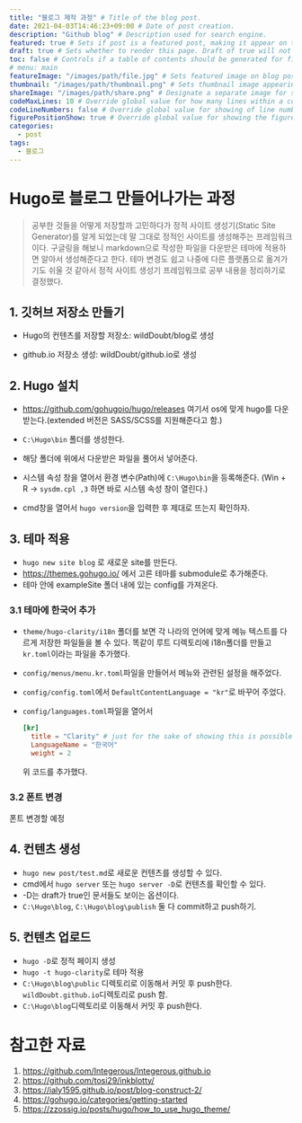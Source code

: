 ```yaml
---
title: "블로그 제작 과정" # Title of the blog post.
date: 2021-04-03T14:46:23+09:00 # Date of post creation.
description: "Github blog" # Description used for search engine.
featured: true # Sets if post is a featured post, making it appear on the sidebar. A featured post won't be listed on the sidebar if it's the current page
draft: true # Sets whether to render this page. Draft of true will not be rendered.
toc: false # Controls if a table of contents should be generated for first-level links automatically.
# menu: main
featureImage: "/images/path/file.jpg" # Sets featured image on blog post.
thumbnail: "/images/path/thumbnail.png" # Sets thumbnail image appearing inside card on homepage.
shareImage: "/images/path/share.png" # Designate a separate image for social media sharing.
codeMaxLines: 10 # Override global value for how many lines within a code block before auto-collapsing.
codeLineNumbers: false # Override global value for showing of line numbers within code block.
figurePositionShow: true # Override global value for showing the figure label.
categories:
  - post
tags:
  - 블로그
---
```


# Hugo로 블로그 만들어나가는 과정
> 공부한 것들을 어떻게 저장할까 고민하다가 정적 사이트 생성기(Static Site Generator)를 알게 되었는데 말 그대로 정적인 사이트를 생성해주는 프레임워크이다. 구글링을 해보니 markdown으로 작성한 파일을 다운받은 테마에 적용하면 알아서 생성해준다고 한다. 테마 변경도 쉽고 나중에 다른 플랫폼으로 옮겨가기도 쉬울 것 같아서 정적 사이트 생성기 프레임워크로 공부 내용을 정리하기로 결정했다.
>
## 1. 깃허브 저장소 만들기

- Hugo의 컨텐츠를 저장할 저장소: wildDoubt/blog로 생성

- github.io 저장소 생성: wildDoubt/github.io로 생성

## 2. Hugo 설치

- https://github.com/gohugoio/hugo/releases 여기서 os에 맞게 hugo를 다운받는다.(extended 버전은 SASS/SCSS를 지원해준다고 함.)

- `C:\Hugo\bin` 폴더를 생성한다.

- 해당 폴더에 위에서 다운받은 파일을 풀어서 넣어준다.

- 시스템 속성 창을 열어서 환경 변수(Path)에 `C:\Hugo\bin`을 등록해준다. (Win + R -> `sysdm.cpl ,3` 하면 바로 시스템 속성 창이 열린다.)

- cmd창을 열어서 `hugo version`을 입력한 후 제대로 뜨는지 확인하자.

## 3. 테마 적용

- `hugo new site blog` 로 새로운 site를 만든다.
- https://themes.gohugo.io/ 에서 고른 테마를 submodule로 추가해준다.
- 테마 안에 exampleSite 폴더 내에 있는 config를 가져온다.

### 3.1 테마에 한국어 추가

- `theme/hugo-clarity/i18n` 폴더를 보면 각 나라의 언어에 맞게 메뉴 텍스트를 다르게 저장한 파일들을 볼 수 있다. 똑같이 루트 디렉토리에 i18n폴더를 만들고 `kr.toml`이라는 파일을 추가했다.

- `config/menus/menu.kr.toml`파일을 만들어서 메뉴와 관련된 설정을 해주었다.

- `config/config.toml`에서 `DefaultContentLanguage = "kr"`로 바꾸어 주었다.

- `config/languages.toml`파일을 열어서

  ```toml
  [kr]
    title = "Clarity" # just for the sake of showing this is possible
    LanguageName = "한국어"
    weight = 2
  ```

  위 코드를 추가했다.

### 3.2 폰트 변경

  폰트 변경할 예정


## 4. 컨텐츠 생성

- `hugo new post/test.md`로 새로운 컨텐츠를 생성할 수 있다.
- cmd에서 `hugo server` 또는 `hugo server -D`로 컨텐츠를 확인할 수 있다.
- -D는 draft가 true인 문서들도 보이는 옵션이다.
- `C:\Hugo\blog`, `C:\Hugo\blog\publish` 둘 다 commit하고 push하기.

## 5. 컨텐츠 업로드

- `hugo -D`로 정적 페이지 생성
- `hugo -t hugo-clarity`로 테마 적용
- `C:\Hugo\blog\public` 디렉토리로 이동해서 커밋 후 push한다. `wildDoubt.github.io`디렉토리로 push 함.
- `C:\Hugo\blog`디렉토리로 이동해서 커밋 후 push한다. 
# 참고한 자료

1. https://github.com/Integerous/Integerous.github.io
2. https://github.com/tosi29/inkblotty/
3. https://ialy1595.github.io/post/blog-construct-2/
4. https://gohugo.io/categories/getting-started
5. https://zzossig.io/posts/hugo/how_to_use_hugo_theme/